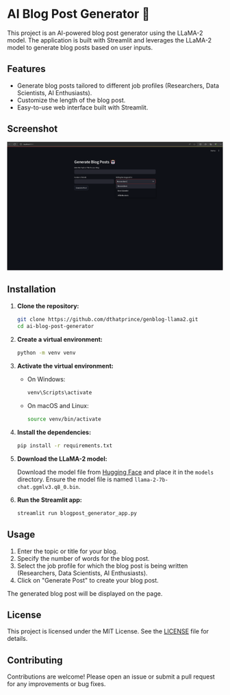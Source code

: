 # AI Blog Post Generator 🤖

This project is an AI-powered blog post generator using the LLaMA-2 model. The application is built with Streamlit and leverages the LLaMA-2 model to generate blog posts based on user inputs.

## Features

- Generate blog posts tailored to different job profiles (Researchers, Data Scientists, AI Enthusiasts).
- Customize the length of the blog post.
- Easy-to-use web interface built with Streamlit.

## Screenshot

![AI Blog Post Generator](screenshot.png)

## Installation

1. **Clone the repository:**

    ```bash
    git clone https://github.com/dthatprince/genblog-llama2.git
    cd ai-blog-post-generator
    ```

2. **Create a virtual environment:**

    ```bash
    python -m venv venv
    ```

3. **Activate the virtual environment:**

    - On Windows:

        ```bash
        venv\Scripts\activate
        ```

    - On macOS and Linux:

        ```bash
        source venv/bin/activate
        ```

4. **Install the dependencies:**

    ```bash
    pip install -r requirements.txt
    ```

5. **Download the LLaMA-2 model:**

    Download the model file from [Hugging Face](https://huggingface.co/TheBloke/Llama-2-7B-Chat-GGML/tree/main) and place it in the `models` directory. Ensure the model file is named `llama-2-7b-chat.ggmlv3.q8_0.bin`.

6. **Run the Streamlit app:**

    ```bash
    streamlit run blogpost_generator_app.py
    ```

## Usage

1. Enter the topic or title for your blog.
2. Specify the number of words for the blog post.
3. Select the job profile for which the blog post is being written (Researchers, Data Scientists, AI Enthusiasts).
4. Click on "Generate Post" to create your blog post.

The generated blog post will be displayed on the page.

## License

This project is licensed under the MIT License. See the [LICENSE](LICENSE) file for details.

## Contributing

Contributions are welcome! Please open an issue or submit a pull request for any improvements or bug fixes.



